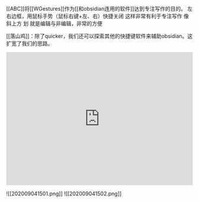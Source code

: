 [[ABC]]将[[WGestures]]作为[[和obsidian连用的软件]]达到专注写作的目的。
左右边框，用鼠标手势（鼠标右键+左、右）快捷关闭
这样非常有利于专注写作
像斜上方 划  就是编辑与非编辑，非常的方便

[[落山鸡]]：除了quicker，我们还可以探索其他的快捷键软件来辅助obsidian。这扩宽了我们的思路。

<iframe src="https://xbeibeix.com/api/bilibili/biliplayer/?url=https://www.bilibili.com/video/BV175411b7Ji/" frameBorder="0" width="100%" height="360" ></iframe>

![[202009041501.png]]
![[202009041502.png]]